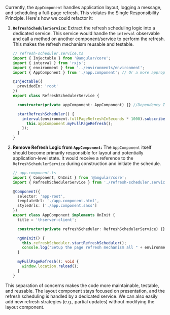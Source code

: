 Currently, the `AppComponent` handles application layout, logging a message, and scheduling a full-page refresh. This violates the Single Responsibility Principle. Here's how we could refactor it:

1.  **`RefreshSchedulerService`:** Extract the refresh scheduling logic into a dedicated service. This service would handle the `interval` observable and call a method on another component/service to perform the refresh.  This makes the refresh mechanism reusable and testable.

    ```typescript
    // refresh-scheduler.service.ts
    import { Injectable } from '@angular/core';
    import { interval } from 'rxjs';
    import { environment } from '../environments/environment';
    import { AppComponent } from './app.component'; // Or a more appropriate service

    @Injectable({
      providedIn: 'root'
    })
    export class RefreshSchedulerService {

      constructor(private appComponent: AppComponent) {} //Dependency Injection

      startRefreshScheduler() {
        interval(environment.fullPageRefreshInSeconds * 1000).subscribe(() => {
          this.appComponent.myFullPageRefresh();
        });
      }
    }
    ```

2.  **Remove Refresh Logic from `AppComponent`:** The `AppComponent` itself should become primarily responsible for layout and potentially application-level state. It would receive a reference to the `RefreshSchedulerService` during construction and initiate the schedule.

    ```typescript
    // app.component.ts
    import { Component, OnInit } from '@angular/core';
    import { RefreshSchedulerService } from './refresh-scheduler.service';

    @Component({
      selector: 'app-root',
      templateUrl: './app.component.html',
      styleUrls: ['./app.component.sass']
    })
    export class AppComponent implements OnInit {
      title = 'thserver-client';

      constructor(private refreshScheduler: RefreshSchedulerService) {}

      ngOnInit() {
        this.refreshScheduler.startRefreshScheduler();
        console.log("Setup the page refresh mechanism all " + environment.fullPageRefreshInSeconds + " seconds.");
      }

      myFullPageRefresh(): void {
        window.location.reload();
      }
    }
    ```

This separation of concerns makes the code more maintainable, testable, and reusable.  The layout component stays focused on presentation, and the refresh scheduling is handled by a dedicated service.  We can also easily add new refresh strategies (e.g., partial updates) without modifying the layout component.